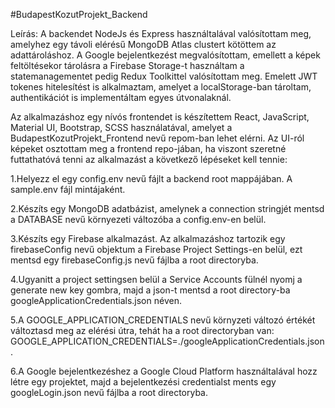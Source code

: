 #BudapestKozutProjekt_Backend

Leírás:
A backendet NodeJs és Express használtalával valósítottam meg, amelyhez egy távoli elérésű MongoDB Atlas clustert kötöttem az adattároláshoz. A Google bejelentkezést megvalósítottam, emellett a képek feltöltésekor tárolásra a Firebase Storage-t használtam a statemanagementet pedig Redux Toolkittel valósítottam meg. Emelett JWT tokenes hitelesítést is alkalmaztam, amelyet a localStorage-ban tároltam, authentikációt is implementáltam egyes útvonalaknál.

Az alkalmazáshoz egy nívós frontendet is készítettem React, JavaScript, Material UI, Bootstrap, SCSS használatával, amelyet a BudapestKozutProjekt_Frontend nevű repom-ban lehet elérni. Az UI-ról képeket osztottam meg a frontend repo-jában, ha viszont szeretné futtathatóvá tenni az alkalmazást a következő lépéseket kell tennie:

1.Helyezz el egy config.env nevű fájlt a backend root mappájában. A sample.env fájl mintájaként.

2.Készíts egy MongoDB adatbázist, amelynek a connection stringjét mentsd a DATABASE nevű környezeti változóba a config.env-en belül.

3.Készíts egy Firebase alkalmazást. Az alkalmazáshoz tartozik egy firebaseConfig nevű objektum a Firebase Project Settings-en belül, ezt mentsd egy firebaseConfig.js nevű fájlba a root directoryba.

4.Ugyanitt a project settingsen belül a Service Accounts fülnél nyomj a generate new key gombra, majd a json-t mentsd a root directory-ba googleApplicationCredentials.json néven.

5.A GOOGLE_APPLICATION_CREDENTIALS nevű környzeti változó értékét változtasd meg az elérési útra, tehát ha a root directoryban van: GOOGLE_APPLICATION_CREDENTIALS=./googleApplicationCredentials.json.

6.A Google bejelentkezéshez a Google Cloud Platform használtalával hozz létre egy projektet, majd a bejelentkezési credentialst ments egy googleLogin.json nevű fájlba a root directoryba.
